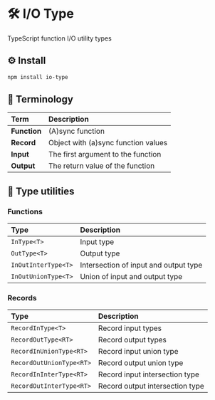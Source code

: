 # 🛠️ I/O Type

TypeScript function I/O utility types

## ⚙️ Install

```bash
npm install io-type
```

## 📖 Terminology

| Term | Description |
| :--- | :--- |
| **Function** | (A)sync function |
| **Record** | Object with (a)sync function values |
| **Input** | The first argument to the function |
| **Output** | The return value of the function |

## 👻 Type utilities

### Functions

| Type | Description |
| :--- | :--- |
| `InType<T>` | Input type |
| `OutType<T>` | Output type |
| `InOutInterType<T>` | Intersection of input and output type |
| `InOutUnionType<T>` | Union of input and output type |

### Records

| Type | Description |
| :--- | :--- |
| `RecordInType<T>` | Record input types |
| `RecordOutType<RT>` | Record output types |
| `RecordInUnionType<RT>` | Record input union type |
| `RecordOutUnionType<RT>` | Record output union type |
| `RecordInInterType<RT>` | Record input intersection type |
| `RecordOutInterType<RT>` | Record output intersection type |